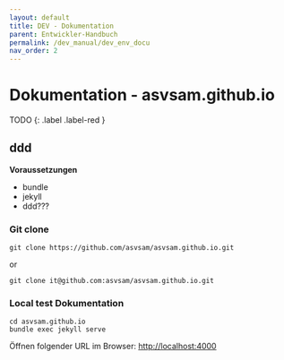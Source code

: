 ```yaml
---
layout: default
title: DEV - Dokumentation
parent: Entwickler-Handbuch
permalink: /dev_manual/dev_env_docu
nav_order: 2
---
```


# Dokumentation - asvsam.github.io

TODO
{: .label .label-red }

## ddd

**Voraussetzungen**
- bundle
- jekyll
- ddd???

### Git clone

```shell 
git clone https://github.com/asvsam/asvsam.github.io.git
```
or
```shell 
git clone it@github.com:asvsam/asvsam.github.io.git
```

### Local test Dokumentation

```shell
cd asvsam.github.io
bundle exec jekyll serve
```

Öffnen folgender URL im Browser: [http://localhost:4000](http://localhost:4000)
